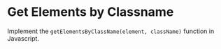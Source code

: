 # Get Elements by Classname

Implement the `getElementsByClassName(element, className)` function in Javascript.
